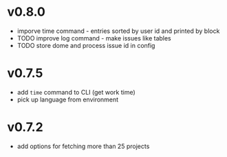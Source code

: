 # v0.8.0

 - imporve time command - entries sorted by user id and printed by block
 - TODO improve log command - make issues like tables
 - TODO store dome and process issue id in config

# v0.7.5

 - add `time` command to CLI (get work time)
 - pick up language from environment

# v0.7.2

 - add options for fetching more than 25 projects
